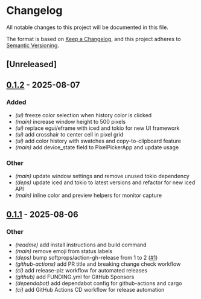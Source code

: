# Changelog

All notable changes to this project will be documented in this file.

The format is based on [Keep a Changelog](https://keepachangelog.com/en/1.0.0/),
and this project adheres to [Semantic Versioning](https://semver.org/spec/v2.0.0.html).

## [Unreleased]

## [0.1.2](https://github.com/kdheepak/pixel-picker/compare/v0.1.1...v0.1.2) - 2025-08-07

### Added

- *(ui)* freeze color selection when history color is clicked
- *(main)* increase window height to 500 pixels
- *(ui)* replace egui/eframe with iced and tokio for new UI framework
- *(ui)* add crosshair to center cell in pixel grid
- *(ui)* add color history with swatches and copy-to-clipboard feature
- *(main)* add device_state field to PixelPickerApp and update usage

### Other

- *(main)* update window settings and remove unused tokio dependency
- *(deps)* update iced and tokio to latest versions and refactor for new iced API
- *(main)* inline color and preview helpers for monitor capture

## [0.1.1](https://github.com/kdheepak/pixel-picker/compare/v0.1.0...v0.1.1) - 2025-08-06

### Other

- *(readme)* add install instructions and build command
- *(main)* remove emoji from status labels
- *(deps)* bump softprops/action-gh-release from 1 to 2 ([#1](https://github.com/kdheepak/pixel-picker/pull/1))
- *(github-actions)* add PR title and breaking change check workflow
- *(ci)* add release-plz workflow for automated releases
- *(github)* add FUNDING.yml for GitHub Sponsors
- *(dependabot)* add dependabot config for github-actions and cargo
- *(ci)* add GitHub Actions CD workflow for release automation
